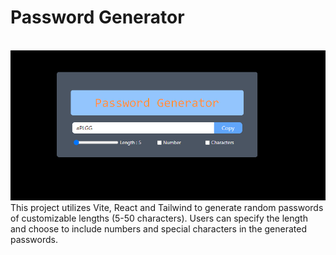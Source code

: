 # Password Generator
<br>
<img src="./assets/Password Generator SnapShot.png" alt="Getting started" />
<br>
This project utilizes Vite, React and Tailwind to generate random passwords of customizable lengths (5-50 characters). Users can specify the length and choose to include numbers and special characters in the generated passwords.